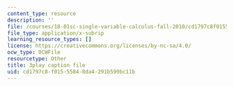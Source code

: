 ```yaml
---
content_type: resource
description: ''
file: /courses/18-01sc-single-variable-calculus-fall-2010/cd1797c8f01555848da4291b599bc11b_jBkXbAgMj6s.vtt
file_type: application/x-subrip
learning_resource_types: []
license: https://creativecommons.org/licenses/by-nc-sa/4.0/
ocw_type: OCWFile
resourcetype: Other
title: 3play caption file
uid: cd1797c8-f015-5584-8da4-291b599bc11b
---
```

